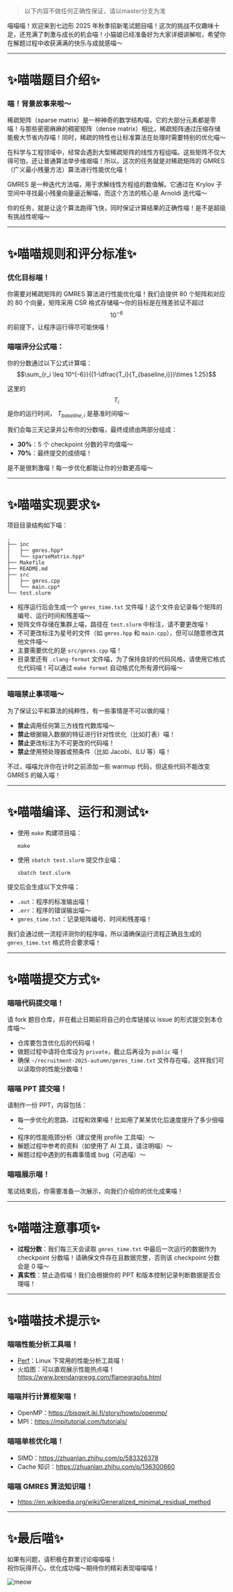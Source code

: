 > 以下内容不做任何正确性保证，请以master分支为准

喵喵喵！欢迎来到七边形 2025 年秋季招新笔试题目喵！这次的挑战不仅趣味十足，还充满了刺激与成长的机会喵！小猫娘已经准备好为大家详细讲解啦，希望你在解题过程中收获满满的快乐与成就感喵～

---

# ✨喵喵题目介绍✨  

### 喵！背景故事来啦～  
稀疏矩阵（sparse matrix）是一种神奇的数学结构喵，它的大部分元素都是零喵！与那些密密麻麻的稠密矩阵（dense matrix）相比，稀疏矩阵通过压缩存储能极大节省内存喵！同时，稀疏的特性也让标准算法在处理时需要特别的优化喵～

在科学与工程领域中，经常会遇到大型稀疏矩阵的线性方程组喵。这些矩阵不仅大得可怕，还让普通算法举步维艰喵！所以，这次的任务就是对稀疏矩阵的 GMRES（广义最小残量方法）算法进行性能优化喵！  

GMRES 是一种迭代方法喵，用于求解线性方程组的数值解。它通过在 Krylov 子空间中寻找最小残量向量逼近解喵，而这个方法的核心是 Arnoldi 迭代喵～

你的任务，就是让这个算法跑得飞快，同时保证计算结果的正确性喵！是不是超级有挑战性呢喵～

---

# ✨喵喵规则和评分标准✨  

### 优化目标喵！  
你需要对稀疏矩阵的 GMRES 算法进行性能优化喵！我们会提供 80 个矩阵和对应的 80 个向量，矩阵采用 CSR 格式存储喵～你的目标是在残差验证不超过 $$10^{-6}$$ 的前提下，让程序运行得尽可能快喵！

### 喵喵评分公式喵：  
你的分数通过以下公式计算喵：  
$$\sum_{r_i \leq 10^{-6}}{(1-\dfrac{T_i}{T_{baseline,i}})\times 1.25}$$ 

这里的 $$T_i$$ 是你的运行时间，
$T_{baseline,i}$ 是基准时间喵～  

我们会每三天记录并公布你的分数喵，最终成绩由两部分组成：  
- **30%**：5 个 checkpoint 分数的平均值喵～  
- **70%**：最终提交的成绩喵！  

是不是很刺激喵！每一步优化都能让你的分数更高喵～

---

# ✨喵喵实现要求✨  

项目目录结构如下喵：  
```
.
├── inc
│   ├── gmres.hpp*
│   └── sparseMatrix.hpp*
├── Makefile
├── README.md
├── src
│   ├── gmres.cpp
│   └── main.cpp*
└── test.slurm
```  

- 程序运行后会生成一个 `gmres_time.txt` 文件喵！这个文件会记录每个矩阵的编号、运行时间和残差喵～  
- 矩阵文件存储在集群上喵，路径在 `test.slurm` 中标注，请不要更改喵！  
- 不可更改标注为星号的文件（如 `gmres.hpp` 和 `main.cpp`），但可以随意修改其他文件喵～  
- 主要需要优化的是 `src/gmres.cpp` 喵！  
- 目录里还有 `.clang-format` 文件喵，为了保持良好的代码风格，请使用它格式化代码喵！可以通过 `make format` 自动格式化所有源代码喵～  

---

### 喵喵禁止事项喵～  
为了保证公平和算法的纯粹性，有一些事情是不可以做的喵！  
- **禁止**调用任何第三方线性代数库喵～  
- **禁止**根据输入数据的特征进行针对性优化（比如打表）喵！  
- **禁止**更改标注为不可更改的代码喵！  
- **禁止**使用预处理器或预条件（比如 Jacobi、ILU 等）喵！  

不过，喵喵允许你在计时之前添加一些 warmup 代码，但这些代码不能改变 GMRES 的输入喵！

---

# ✨喵喵编译、运行和测试✨  

- 使用 `make` 构建项目喵：  
  ```
  make
  ```  

- 使用 `sbatch test.slurm` 提交作业喵：  
  ```
  sbatch test.slurm
  ```  

提交后会生成以下文件喵：  
- `.out`：程序的标准输出喵！  
- `.err`：程序的错误输出喵～  
- `gmres_time.txt`：记录矩阵编号、时间和残差喵！  

我们会通过统一流程评测你的程序喵，所以请确保运行流程正确且生成的 `gmres_time.txt` 格式符合要求喵！

---

# ✨喵喵提交方式✨  

### 喵喵代码提交喵！  
请 fork 题目仓库，并在截止日期前将自己的仓库链接以 issue 的形式提交到本仓库喵～  
- 仓库要包含优化后的代码喵！  
- 做题过程中请将仓库设为 `private`，截止后再设为 `public` 喵！  
- 确保 `~/recruitment-2025-autumn/gmres_time.txt` 文件存在喵，这样我们可以读取你的性能分数喵！  

### 喵喵 PPT 提交喵！  
请制作一份 PPT，内容包括：  
- 每一步优化的思路、过程和效果喵！比如用了某某优化后速度提升了多少倍喵～
- 程序的性能瓶颈分析（建议使用 profile 工具喵）～
- 解题过程中参考的资料（如使用了 AI 工具，请注明喵）～
- 解题过程中遇到的有趣事情或 bug（可选喵）～

### 喵喵展示喵！  
笔试结束后，你需要准备一次展示，向我们介绍你的优化成果喵！  

---

# ✨喵喵注意事项✨  

- **过程分数**：我们每三天会读取 `gmres_time.txt` 中最后一次运行的数据作为 checkpoint 分数喵！请确保文件存在且数据完整，否则该 checkpoint 分数会是 0 喵～
- **真实性**：禁止造假喵！我们会根据你的 PPT 和版本控制记录判断数据是否合理喵！

---

# ✨喵喵技术提示✨  

### 喵喵性能分析工具喵！  
- [Perf](https://www.brendangregg.com/perf.html)：Linux 下常用的性能分析工具喵！  
- 火焰图：可以直观展示性能热点喵！<https://www.brendangregg.com/flamegraphs.html>  

### 喵喵并行计算框架喵！  
- OpenMP：<https://bisqwit.iki.fi/story/howto/openmp/>  
- MPI：<https://mpitutorial.com/tutorials/>  

### 喵喵单核优化喵！  
- SIMD：<https://zhuanlan.zhihu.com/p/583326378>  
- Cache 知识：<https://zhuanlan.zhihu.com/p/136300660>  

### 喵喵 GMRES 算法知识喵！  
- <https://en.wikipedia.org/wiki/Generalized_minimal_residual_method>  

---

# ✨最后喵✨  

如果有问题，请积极在群里讨论喵喵喵！  
祝你玩得开心，优化成功喵～期待你的精彩表现喵喵喵！

![meow](img/meow.jpeg)
